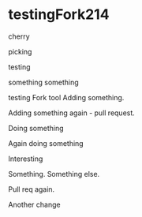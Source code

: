 # testingFork214

cherry

picking

testing

something something

testing Fork tool
Adding something.

Adding something again - pull request.

Doing something

Again doing something

Interesting


Something.
Something else.

Pull req again.

Another change
